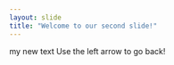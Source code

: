 ```yaml
---
layout: slide
title: "Welcome to our second slide!"
---
```

my new text 
Use the left arrow to go back!
